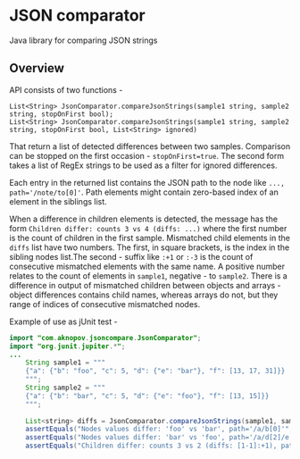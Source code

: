 # JSON comparator 

Java library for comparing JSON strings

## Overview

API consists of two functions -
```
List<String> JsonComparator.compareJsonStrings(sample1 string, sample2 string, stopOnFirst bool);
List<String> JsonComparator.compareJsonStrings(sample1 string, sample2 string, stopOnFirst bool, List<String> ignored)
```

That return a list of detected differences between two samples. Comparison can be stopped on the first occasion - `stopOnFirst=true`.
The second form takes a list of RegEx strings to be used as a filter for ignored differences.

Each entry in the returned list contains the JSON path to the node like  `..., path='/note/to[0]'`.
Path elements might contain zero-based index of an element in the siblings list.

When a difference in children elements is detected, the message has the form `Children differ: counts 3 vs 4 (diffs: ...)`
where the first number is the count of children in the first sample. Mismatched child elements in the `diffs` list have two numbers.
The first, in square brackets, is the index in the sibling nodes list.The second - suffix like `:+1` or `:-3` is the count
of consecutive mismatched elements with the same name. A positive number relates to the count of elements in `sample1`, negative - to `sample2`.
There is a difference in output of mismatched children between objects and arrays - object differences contains child names,
whereas arrays do not, but they range of indices of consecutive mismatched nodes.

Example of use as jUnit test - 
```java
import "com.aknopov.jsoncompare.JsonComparator";
import "org.junit.jupiter.*";
...
    String sample1 = """
    {"a": {"b": "foo", "c": 5, "d": {"e": "bar"}, "f": [13, 17, 31]}}
    """;
    String sample2 = """
    {"a": {"b": "bar", "c": 5, "d": {"e": "foo"}, "f": [13, 15]}}
    """;
    
    List<string> diffs = JsonComparator.compareJsonStrings(sample1, sample2, false);
    assertEquals("Nodes values differ: 'foo' vs 'bar', path='/a/b[0]'", diffs.get(0));
    assertEquals("Nodes values differ: 'bar' vs 'foo', path='/a/d[2]/e'", diffs.get(1));
    assertEquals("Children differ: counts 3 vs 2 (diffs: [1-1]:+1), path='/a/f[3]'", diffs.get(2));
```
